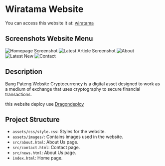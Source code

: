 # Wiratama Website

You can access this website it at: [wiratama](https://arweave.net/PD_HG4Qo4dQ3KYg5VHl0yYRfSaDmeAI0kvlwpRTin_w/)

## Screenshots Website Menu

![Homepage Screenshot](assets/ss/ss1.jpg)
![Latest Article Screenshot](assets/ss/ss2.jpg)
![About](assets/ss/ss3.jpg)
![Latest New](assets/ss/ss4.jpg)
![Contact](assets/ss/ss5.jpg)

## Description

Bang Pateng Website Cryptocurrency is a digital asset designed to work as a medium of exchange that uses cryptography to secure financial transactions. 


this website deploy use [Dragondeploy](https://dragondeploy.xyz/)

## Project Structure

- `assets/css/style.css`: Styles for the website.
- `assets/images/`: Contains images used in the website.
- `src/about.html`: About Us page.
- `src/contact.html`: Contact page.
- `src/news.html`: About Us page.
- `index.html`: Home page.
